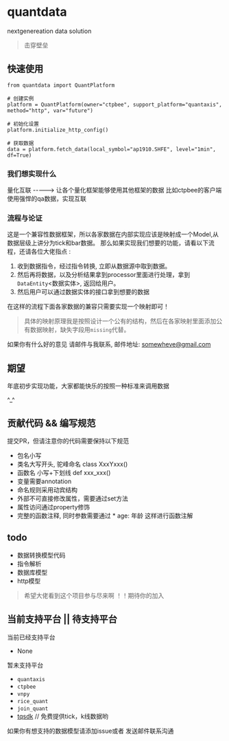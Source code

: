 # quantdata
nextgenereation data solution

> 击穿壁垒

## 快速使用

```
from quantdata import QuantPlatform

# 创建实例
platform = QuantPlatform(owner="ctpbee", support_platform="quantaxis", method="http", var="future")

# 初始化设置 
platform.initialize_http_config()

# 获取数据
data = platform.fetch_data(local_symbol="ap1910.SHFE", level="1min", df=True)

```

### 我们想实现什么
量化互联 ----->  让各个量化框架能够使用其他框架的数据 
                比如ctpbee的客户端使用强悍的qa数据，实现互联

### 流程与论证
这是一个兼容性数据框架，所以各家数据在内部实现应该是映射成一个Model,从数据层级上讲分为tick和bar数据。
那么如果实现我们想要的功能，请看以下流程，还请各位大佬指点 : 

1. 收到数据指令，经过指令转换, 立即从数据源中取到数据。
2. 然后再将数据，以及分析结果拿到processor里面进行处理，拿到`DataEntity`<数据实体>, 返回给用户。
3. 然后用户可以通过数据实体的接口拿到想要的数据


在这样的流程下面各家数据的兼容只需要实现一个映射即可！
> 具体的映射原理我是按照设计一个公有的结构，然后在各家映射里面添加公有数据映射，缺失字段用`missing`代替。
 
如果你有什么好的意见 请邮件与我联系, 邮件地址: somewheve@gmail.com


## 期望
年底初步实现功能，大家都能快乐的按照一种标准来调用数据 

^_^

## 贡献代码 && 编写规范

提交PR，但请注意你的代码需要保持以下规范 
- 包名小写
- 类名大写开头, 驼峰命名  class XxxYxxx()
- 函数名 小写+下划线     def  xxx_xxx()
- 变量需要annotation
- 命名规则采用动宾结构
- 外部不可直接修改属性，需要通过set方法
- 属性访问通过property修饰
- 完整的函数注释, 同时参数需要通过 * age: 年龄  这样进行函数注解


## todo
- 数据转换模型代码
- 指令解析
- 数据库模型
- http模型

> 希望大佬看到这个项目参与尽来啊 ！！期待你的加入

## 当前支持平台 || 待支持平台 

当前已经支持平台
- None  

暂未支持平台
- `quantaxis`
- `ctpbee`
- `vnpy`
- `rice_quant`
- `join_quant`
- [tqsdk](https://github.com/shinnytech/tqsdk-python)  // 免费提供tick，k线数据哟

如果你有想支持的数据模型请添加issue或者 发送邮件联系沟通 
